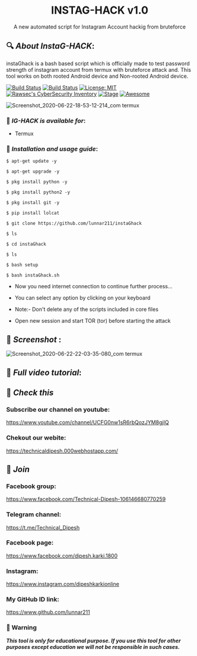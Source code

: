 <h1 align="center">INSTAG-HACK v1.0</h1>
<p align="center">
      A new automated script for Instagram Account hackig from bruteforce
</p>

## 🔍 ***About InstaG-HACK***:

instaGhack is a bash based script which is officially made to test password strength of instagram account from termux with bruteforce attack and. This tool works on both rooted Android device and Non-rooted Android device.

[![Build Status](https://img.shields.io/github/stars/lunnar211/instaGhack.svg)](https://github.com/TechnicalDipesh/instaGhack)
[![Build Status](https://img.shields.io/github/forks/lunnar211/instaGhack.svg)](https://github.com/TechnicalDipesh/instaGhack)
[![License: MIT](https://img.shields.io/github/license/lunnar211/instaGhack.svg)](https://github.com/lunnar211/instaGhack)
[![Rawsec's CyberSecurity Inventory](https://inventory.rawsec.ml/img/badges/Rawsec-inventoried-FF5050_flat.svg)](https://inventory.rawsec.ml/tools.html#instaGhack)
[![Stage](https://img.shields.io/badge/Release-Stable-brightgreen.svg)]()
[![Awesome](https://awesome.re/badge.svg)](https://awesome.re)

![Screenshot_2020-06-22-18-53-12-214_com termux](https://ufile.io/yq9c633f)


### 📌 ***IG-HACK is available for***:

* Termux

### 📌 ***Installation and usage guide***:
```
$ apt-get update -y
```
```
$ apt-get upgrade -y
```
```
$ pkg install python -y 
```
```
$ pkg install python2 -y
```
```
$ pkg install git -y
```
```
$ pip install lolcat
```
```
$ git clone https://github.com/lunnar211/instaGhack
```
```
$ ls
```
```
$ cd instaGhack
```
```
$ ls
```
```
$ bash setup
```
```
$ bash instaGhack.sh
```
* Now you need internet connection to continue further process...

* You can select any option by clicking on your keyboard

* Note:- Don't delete any of the scripts included in core files

* Open new session and start TOR (tor) before starting the attack

## 📌 ***Screenshot*** :
![Screenshot_2020-06-22-22-03-35-080_com termux](https://ufile.io/yq9c633f)

## 📌 ***Full video tutorial***:

## 🔗 ***Check this***

### Subscribe our channel on youtube:
https://www.youtube.com/channel/UCFG0nw1sR6rbQozJYM8gjIQ

### Chekout our webite:
https://technicaldipesh.000webhostapp.com/

## 👥 ***Join***

### Facebook group: 
https://www.facebook.com/Technical-Dipesh-106146680770259

### Telegram channel:
https://t.me/Technical_Dipesh

### Facebook page:
https://www.facebook.com/dipesh.karki.1800

### Instagram: 
https://www.instagram.com/dipeshkarkionline


### My GitHub ID link:
https://www.github.com/lunnar211

### 📢 Warning

***This tool is only for educational purpose. If you use this tool for other purposes except education we will not be responsible in such cases.***
